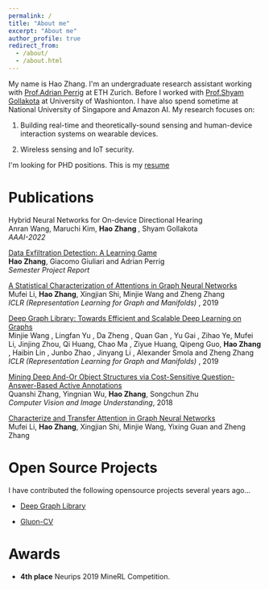 ```yaml
---
permalink: /
title: "About me"
excerpt: "About me"
author_profile: true
redirect_from: 
  - /about/
  - /about.html
---
```

My name is Hao Zhang. I'm an undergraduate research assistant working with [Prof.Adrian Perrig](https://netsec.ethz.ch/people/aperrig/) at ETH Zurich. Before I  worked with [Prof.Shyam Gollakota](https://homes.cs.washington.edu/~gshyam/) at University of Washionton. I have also spend sometime at National University of Singapore and Amazon AI. My research focuses on:

1. Building real-time and theoretically-sound sensing and human-device interaction systems on wearable devices.<br>

2. Wireless sensing and IoT security.<br>

I'm looking for PHD positions. This is my [resume](https://www.dropbox.com/s/ziifraekmjyardh/CV.pdf?dl=0)


Publications
======
Hybrid Neural Networks for On-device Directional Hearing<br>
Anran Wang, Maruchi Kim, <b> Hao Zhang </b>, Shyam Gollakota<br>
<i> AAAI-2022 </i><br>

[Data Exfiltration Detection: A Learning Game](https://www.dropbox.com/s/ek7182imsp7s2xl/semester-project-report.pdf?dl=0)<br>
<b> Hao Zhang</b>, Giacomo Giuliari and Adrian Perrig<br>
<i> Semester Project Report </i><br>

[A Statistical Characterization of Attentions in Graph Neural Networks](https://rlgm.github.io/papers/62.pdf)<br>
Mufei Li, <b>Hao Zhang</b>, Xingjian Shi, Minjie Wang and Zheng Zhang <br>
<i> ICLR (Representation Learning for Graph and Manifolds) </i>, 2019<br>

[Deep Graph Library: Towards Efficient and Scalable Deep Learning on Graphs](https://arxiv.org/abs/1909.01315v1)<br>
Minjie Wang , Lingfan Yu , Da Zheng , Quan Gan , Yu Gai , Zihao Ye, Mufei Li, Jinjing Zhou, Qi
Huang, Chao Ma , Ziyue Huang, Qipeng Guo, <b>Hao Zhang</b> , Haibin Lin , Junbo Zhao , Jinyang Li ,
Alexander Smola and Zheng Zhang <br>
<i> ICLR (Representation Learning for Graph and Manifolds) </i>, 2019<br>

[Mining Deep And-Or Object Structures via Cost-Sensitive Question-Answer-Based Active Annotations](https://arxiv.org/abs/1708.03911)<br>
Quanshi Zhang, Yingnian Wu, <b>Hao Zhang</b>, Songchun Zhu <br>
<i> Computer Vision and Image Understanding</i>, 2018<br> 

[Characterize and Transfer Attention in Graph Neural Networks](https://openreview.net/pdf?id=SkeBBJrFPH)<br>
Mufei Li, <b>Hao Zhang</b>, Xingjian Shi, Minjie Wang, Yixing Guan and Zheng Zhang <br>

Open Source Projects
======
I have contributed the following opensource projects  several years ago...

* [Deep Graph Library](https://github.com/dmlc/dgl)
  
* [Gluon-CV](https://github.com/dmlc/gluon-cv)

Awards
======
* <b>4th place</b> Neurips 2019 MineRL Competition.




